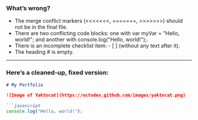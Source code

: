 
### What’s wrong?
- The merge conflict markers (<<<<<<<, =======, >>>>>>>) should not be in the final file.
- There are two conflicting code blocks: one with var myVar = "Hello, world!"; and another with console.log("Hello, world!");.
- There is an incomplete checklist item: - [ ] (without any text after it).
- The heading # is empty.

---

### Here’s a cleaned-up, fixed version:

```markdown
# My Portfolio

![Image of Yaktocat](https://octodex.github.com/images/yaktocat.png)

```javascript
console.log("Hello, world!");